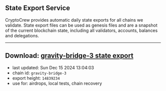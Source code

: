 ## State Export Service
CryptoCrew provides automatic daily state exports for all chains we validate. State export files can be used as genesis files and are a snapshot of the current blockchain state, including all validators, accounts, balances and delegations.

---
**Download: [gravity-bridge-3 state export](https://dl-eu2.ccvalidators.com/SERVICE/gravitybridge/gravity-bridge-3_export_14839234.json)**
---

- last updated: Sun Dec 15 2024 13:04:03
- chain id: `gravity-bridge-3`
- export height: `14839234`
- use for: airdrops, local tests, chain recovery
